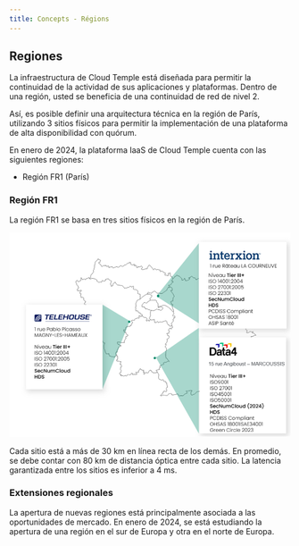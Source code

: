 ```yaml
---
title: Concepts - Régions
---
```


## Regiones

La infraestructura de Cloud Temple está diseñada para permitir la continuidad de la actividad de sus aplicaciones y plataformas.
Dentro de una región, usted se beneficia de una continuidad de red de nivel 2.

Así, es posible definir una arquitectura técnica en la región de París, utilizando 3 sitios físicos para permitir la implementación de una plataforma de alta disponibilidad con quórum.

En enero de 2024, la plataforma IaaS de Cloud Temple cuenta con las siguientes regiones:

- Región FR1 (París)

### Región FR1

La región FR1 se basa en tres sitios físicos en la región de París.

![](images/iaas_az_001.png)

Cada sitio está a más de 30 km en línea recta de los demás. En promedio, se debe contar con 80 km de distancia óptica entre cada sitio. La latencia garantizada entre los sitios es inferior a 4 ms.

### Extensiones regionales

La apertura de nuevas regiones está principalmente asociada a las oportunidades de mercado. En enero de 2024, se está estudiando la apertura de una región en el sur de Europa y otra en el norte de Europa.